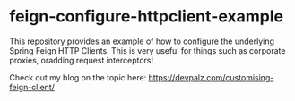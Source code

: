 # feign-configure-httpclient-example

This repository provides an example of how to configure the underlying Spring Feign HTTP Clients. This is very useful for things such as corporate proxies, oradding request interceptors!

Check out my blog on the topic here: https://devpalz.com/customising-feign-client/
